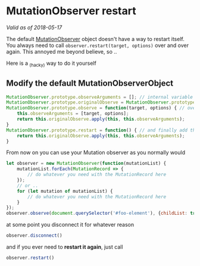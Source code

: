 # MutationObserver restart

_Valid as of 2018-05-17_

The default [MutationObserver](https://developer.mozilla.org/en-US/docs/Web/API/MutationObserver) object doesn't have a 
way to restart itself. You always need to call `observer.restart(target, options)` over and over again. This annoyed
me beyond believe, so ..

Here is a <sub>(hacky)</sub> way to do it yourself

## Modify the default MutationObserverObject
```javascript
MutationObserver.prototype.observeArguments = []; // internal variable to store the args 
MutationObserver.prototype.originalObserve = MutationObserver.prototype.observe; // save the original implementation
MutationObserver.prototype.observe = function(target, options) { // overwrite the function
    this.observeArguments = [target, options];
    return this.originalObserve.apply(this, this.observeArguments);
}
MutationObserver.prototype.restart = function() { // and finally add the restart function
    return this.originalObserve.apply(this, this.observeArguments);
}
```

From now on you can use your Mutation observer as you normally would

```javascript
let observer = new MutationObserver(function(mutationList) {
    mutationList.forEach(MutationRecord => {
        // do whatever you need with the MutationRecord here 
    });
    // or ..
    for (let mutation of mutationList) {
        // do whatever you need with the MutationRecord here
    }
});
observer.observe(document.querySelector('#foo-element'), {childList: true});
```


at some point you disconnect it for whatever reason

```javascript
observer.disconnect()
```

and if you ever need to **restart it again**, just call
```javascript
observer.restart()
```